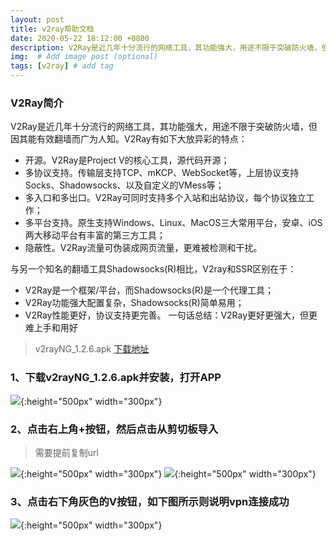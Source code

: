 ```yaml
---
layout: post
title: v2ray帮助文档
date: 2020-05-22 18:12:00 +0800
description: V2Ray是近几年十分流行的网络工具，其功能强大，用途不限于突破防火墙，但因其能有效翻墙而广为人知。 # Add post description (optional)
img:  # Add image post (optional)
tags: [v2ray] # add tag
---
```

### V2Ray简介

V2Ray是近几年十分流行的网络工具，其功能强大，用途不限于突破防火墙，但因其能有效翻墙而广为人知。V2Ray有如下大放异彩的特点：

* 开源。V2Ray是Project V的核心工具，源代码开源；
* 多协议支持。传输层支持TCP、mKCP、WebSocket等，上层协议支持Socks、Shadowsocks、以及自定义的VMess等；
* 多入口和多出口。V2Ray可同时支持多个入站和出站协议，每个协议独立工作；
* 多平台支持。原生支持Windows、Linux、MacOS三大常用平台，安卓、iOS两大移动平台有丰富的第三方工具；
* 隐蔽性。V2Ray流量可伪装成网页流量，更难被检测和干扰。

与另一个知名的翻墙工具Shadowsocks(R)相比，V2ray和SSR区别在于：

* V2Ray是一个框架/平台，而Shadowsocks(R)是一个代理工具；
* V2Ray功能强大配置复杂，Shadowsocks(R)简单易用；
* V2Ray性能更好，协议支持更完善。
一句话总结：V2Ray更好更强大，但更难上手和用好

> v2rayNG_1.2.6.apk [下载地址]({{site.baseurl}}/assets/file/v2rayNG_1.2.6.apk)

### 1、下载v2rayNG_1.2.6.apk并安装，打开APP
![]({{site.baseurl}}/assets/img/20200522001.png){:height="500px" width="300px"}

### 2、点击右上角+按钮，然后点击从剪切板导入

>需要提前复制url

![]({{site.baseurl}}/assets/img/20200522002.png){:height="500px" width="300px"}
![]({{site.baseurl}}/assets/img/20200522003.png){:height="500px" width="300px"}

### 3、点击右下角灰色的V按钮，如下图所示则说明vpn连接成功

![]({{site.baseurl}}/assets/img/20200522003.png){:height="500px" width="300px"}
